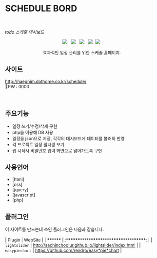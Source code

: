 # SCHEDULE BORD

<br>

_todo 스케줄 대시보드_

<p align="center">
<img src="https://img.shields.io/badge/HTML5*E34F26?style=flat*square&logo=HTML5&logoColor=white"/></a> &nbsp
<img src="https://img.shields.io/badge/CSS3*1572B6?style=flat*square&logo=CSS3&logoColor=white"/></a> &nbsp
<img src="https://img.shields.io/badge/JavaScript*F7DF1E?style=flat*square&logo=JavaScript&logoColor=white"/></a> &nbsp
<img src="https://img.shields.io/badge/jQuery*0769AD?style=flat*square&logo=jQuery&logoColor=white"/></a>&nbsp
<img src="https://img.shields.io/badge/PHP*777BB4?style=flat*square&logo=PHP&logoColor=white"/></a>&nbsp
<p align="center">효과적인 일정 관리를 위한 스케줄 홈페이지.

## 사이트

http://haegnim.dothome.co.kr/schedule/<br>
🔐PW : 0000
<br>
<br>
<br>

## 주요기능

- 일정 쓰기/수정/삭제 구현
- php을 이용해 DB 사용
- 일정을 json으로 저장, 각각의 대시보드에 데이터를 불러와 반영
- 각 프로젝트 일정 필터링 보기
- 웹 시작시 비밀번호 입력 화면으로 넘어가도록 구현
  <br>

## 사용언어

- [html]
- [css]
- [jquery]
- [javascript]
- [php]
  <br>

## 플러그인

이 사이트를 만드는데 쓰인 플러그인은 다음과 같습니다.  
<br>
| Plugin | WebSite |
| **\*\***\*\***\*\*** | :\***\*\*\*\*\***\*\*\*\*\***\*\*\*\*\***\*\*\*\***\*\*\*\*\***\*\*\*\*\***\*\*\*\*\***: |
| `lightslider` | http://sachinchoolur.github.io/lightslider/index.html |
| `easypiechart` | https://github.com/rendro/easy*pie*chart |
